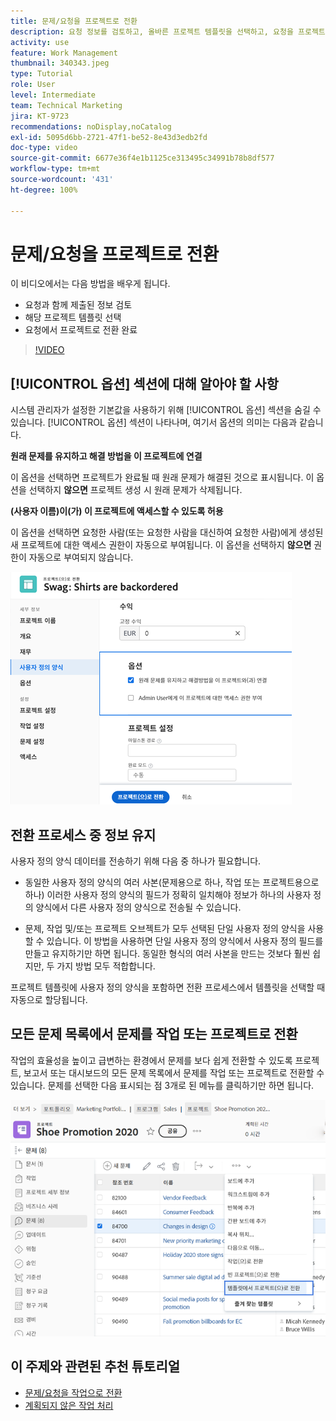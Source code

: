 ```yaml
---
title: 문제/요청을 프로젝트로 전환
description: 요청 정보를 검토하고, 올바른 프로젝트 템플릿을 선택하고, 요청을 프로젝트로 전환하는 방법을 알아봅니다.
activity: use
feature: Work Management
thumbnail: 340343.jpeg
type: Tutorial
role: User
level: Intermediate
team: Technical Marketing
jira: KT-9723
recommendations: noDisplay,noCatalog
exl-id: 5095d6bb-2721-47f1-be52-8e43d3edb2fd
doc-type: video
source-git-commit: 6677e36f4e1b1125ce313495c34991b78b8df577
workflow-type: tm+mt
source-wordcount: '431'
ht-degree: 100%

---
```


# 문제/요청을 프로젝트로 전환

이 비디오에서는 다음 방법을 배우게 됩니다.

* 요청과 함께 제출된 정보 검토
* 해당 프로젝트 템플릿 선택
* 요청에서 프로젝트로 전환 완료

>[!VIDEO](https://video.tv.adobe.com/v/340343/?quality=12&learn=on)

## [!UICONTROL 옵션] 섹션에 대해 알아야 할 사항

시스템 관리자가 설정한 기본값을 사용하기 위해 [!UICONTROL 옵션] 섹션을 숨길 수 있습니다. [!UICONTROL 옵션] 섹션이 나타나며, 여기서 옵션의 의미는 다음과 같습니다.

**원래 문제를 유지하고 해결 방법을 이 프로젝트에 연결**

이 옵션을 선택하면 프로젝트가 완료될 때 원래 문제가 해결된 것으로 표시됩니다. 이 옵션을 선택하지 **않으면** 프로젝트 생성 시 원래 문제가 삭제됩니다.

**(사용자 이름)이(가) 이 프로젝트에 액세스할 수 있도록 허용**

이 옵션을 선택하면 요청한 사람(또는 요청한 사람을 대신하여 요청한 사람)에게 생성된 새 프로젝트에 대한 액세스 권한이 자동으로 부여됩니다. 이 옵션을 선택하지 **않으면** 권한이 자동으로 부여되지 않습니다.

![전환 옵션을 보여 주는 프로젝트 화면의 이미지](assets/conversion-options.png)


## 전환 프로세스 중 정보 유지

사용자 정의 양식 데이터를 전송하기 위해 다음 중 하나가 필요합니다.

* 동일한 사용자 정의 양식의 여러 사본(문제용으로 하나, 작업 또는 프로젝트용으로 하나) 이러한 사용자 정의 양식의 필드가 정확히 일치해야 정보가 하나의 사용자 정의 양식에서 다른 사용자 정의 양식으로 전송될 수 있습니다.

* 문제, 작업 및/또는 프로젝트 오브젝트가 모두 선택된 단일 사용자 정의 양식을 사용할 수 있습니다. 이 방법을 사용하면 단일 사용자 정의 양식에서 사용자 정의 필드를 만들고 유지하기만 하면 됩니다. 동일한 형식의 여러 사본을 만드는 것보다 훨씬 쉽지만, 두 가지 방법 모두 적합합니다.

프로젝트 템플릿에 사용자 정의 양식을 포함하면 전환 프로세스에서 템플릿을 선택할 때 자동으로 할당됩니다.

## 모든 문제 목록에서 문제를 작업 또는 프로젝트로 전환

작업의 효율성을 높이고 급변하는 환경에서 문제를 보다 쉽게 전환할 수 있도록 프로젝트, 보고서 또는 대시보드의 모든 문제 목록에서 문제를 작업 또는 프로젝트로 전환할 수 있습니다. 문제를 선택한 다음 표시되는 점 3개로 된 메뉴를 클릭하기만 하면 됩니다.

![문제 전환 옵션을 보여 주는 프로젝트 화면의 이미지](assets/convert-from-a-list.png)

## 이 주제와 관련된 추천 튜토리얼

* [문제/요청을 작업으로 전환](/help/manage-work/issues-requests/convert-issues-to-other-work-items.md)
* [계획되지 않은 작업 처리](/help/manage-work/issues-requests/handle-unplanned-work.md)


